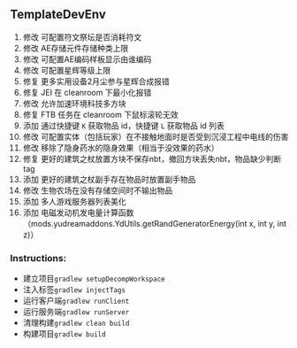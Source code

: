 ## TemplateDevEnv

1. 修改 可配置符文祭坛是否消耗符文
2. 修改 AE存储元件存储种类上限
3. 修改 可配置AE编码样板显示由谁编码
4. 修改 可配置星辉等级上限
5. 修复 更多实用设备2月尘参与星辉合成报错
6. 修复 JEI 在 cleanroom 下最小化报错
7. 修改 允许加速环境科技多方块
8. 修复 FTB 任务在 cleanroom 下鼠标滚轮无效
9. 添加 通过快捷键 `K` 获取物品 id，快捷键 `L` 获取物品 id 列表
10. 修改 可配置实体（包括玩家）在不接触地面时是否受到沉浸工程中电线的伤害
11. 修改 移除了隐身药水的隐身效果（相当于没效果的药水）
12. 修复 更好的建筑之杖放置方块不保存nbt，撤回方块丢失nbt，物品缺少判断tag
13. 添加 更好的建筑之杖副手存在物品时放置副手物品
14. 修改 生物农场在没有存储空间时不输出物品
15. 添加 多人游戏服务器列表美化
16. 添加 电磁发动机发电量计算函数（mods.yudreamaddons.YdUtils.getRandGeneratorEnergy(int x, int y, int z)）

### Instructions:

* 建立项目`gradlew setupDecompWorkspace`
* 注入标签`gradlew injectTags`
* 运行客户端`gradlew runClient`
* 运行服务端`gradlew runServer`
* 清理构建`gradlew clean build`
* 构建项目`gradlew build`